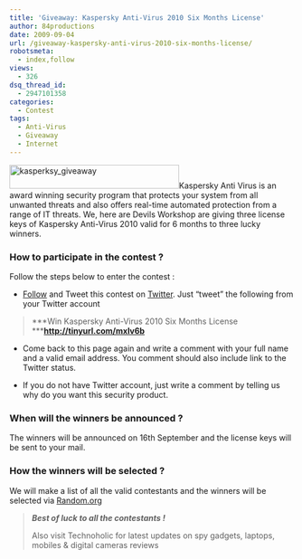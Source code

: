 ```yaml
---
title: 'Giveaway: Kaspersky Anti-Virus 2010 Six Months License'
author: 84productions
date: 2009-09-04
url: /giveaway-kaspersky-anti-virus-2010-six-months-license/
robotsmeta:
  - index,follow
views:
  - 326
dsq_thread_id:
  - 2947101358
categories:
  - Contest
tags:
  - Anti-Virus
  - Giveaway
  - Internet
---
```

<img class="size-full wp-image-13715 alignleft" src="http://cdn.devilsworkshop.org/files/2009/09/kasperksy_giveaway.png" alt="kasperksy_giveaway" width="300" height="42" />Kaspersky Anti Virus is an award winning security program that protects your system from all unwanted threats and also offers real-time automated protection from a range of IT threats. We, here are Devils Workshop are giving three license keys of Kaspersky Anti-Virus 2010 valid for 6 months to three lucky winners.

### How to participate in the contest ?

Follow the steps below to enter the contest :

  * <a href="http://twitter.com/84productions" onclick="_gaq.push(['_trackEvent', 'outbound-article', 'http://twitter.com/84productions', 'Follow']);" >Follow</a> and Tweet this contest on <a href="http://twitter.com/84productions" onclick="_gaq.push(['_trackEvent', 'outbound-article', 'http://twitter.com/84productions', 'Twitter']);" >Twitter</a>. Just “tweet” the following from your Twitter account

> ***Win Kaspersky Anti-Virus 2010 Six Months License  
> *****http://tinyurl.com/mxlv6b**

  * Come back to this page again and write a comment with your full name and a valid email address. You comment should also include link to the Twitter status.

  * If you do not have Twitter account, just write a comment by telling us why do you want this security product.

### When will the winners be announced ?

The winners will be announced on 16th September and the license keys will be sent to your mail.

### How the winners will be selected ?

We will make a list of all the valid contestants and the winners will be selected via <a href="http://www.random.org/" onclick="_gaq.push(['_trackEvent', 'outbound-article', 'http://www.random.org/', 'Random.org']);" >Random.org</a>

> ***Best of luck to all the contestants !***
> 
> Also visit Technoholic for latest updates on spy gadgets, laptops, mobiles & digital cameras reviews
